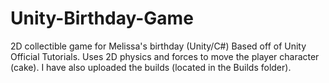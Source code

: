 # Unity-Birthday-Game
2D collectible game for Melissa's birthday (Unity/C#)
Based off of Unity Official Tutorials.
Uses 2D physics and forces to move the player character (cake).
I have also uploaded the builds (located in the Builds folder).
